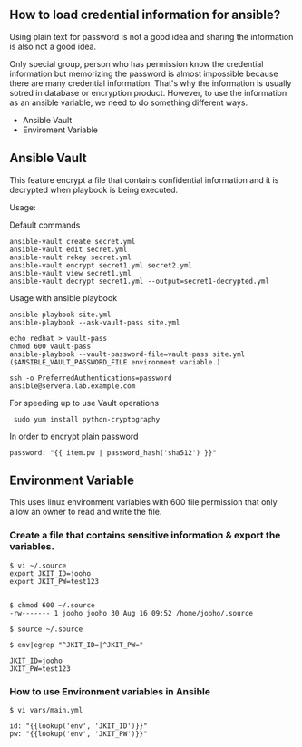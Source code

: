 How to load credential information for ansible?
-----------------------------------------------

Using plain text for password is not a good idea and sharing the information is also not a good idea.

Only special group, person who has permission know the credential information but memorizing the password is almost impossible because there are many credential information. That's why the information is usually sotred in database or encryption product. However, to use the information as an ansible variable, we need to do something different ways.

- Ansible Vault
- Enviroment Variable


## Ansible Vault 

This feature encrypt a file that contains confidential information and it is decrypted when playbook is being executed. 

Usage:

Default commands
```
ansible-vault create secret.yml
ansible-vault edit secret.yml
ansible-vault rekey secret.yml
ansible-vault encrypt secret1.yml secret2.yml
ansible-vault view secret1.yml
ansible-vault decrypt secret1.yml --output=secret1-decrypted.yml
```

Usage with ansible playbook
```
ansible-playbook site.yml
ansible-playbook --ask-vault-pass site.yml

echo redhat > vault-pass
chmod 600 vault-pass
ansible-playbook --vault-password-file=vault-pass site.yml ($ANSIBLE_VAULT_PASSWORD_FILE environment variable.)

ssh -o PreferredAuthentications=password ansible@servera.lab.example.com
```

For speeding up to use Vault operations
```
 sudo yum install python-cryptography
```

In order to encrypt plain password
```
password: "{{ item.pw | password_hash('sha512') }}"
```



## Environment Variable

This uses linux environment variables with 600 file permission that only allow an owner to read and write the file. 


### Create a file that contains sensitive information & export the variables.

```
$ vi ~/.source
export JKIT_ID=jooho
export JKIT_PW=test123


$ chmod 600 ~/.source
-rw------- 1 jooho jooho 30 Aug 16 09:52 /home/jooho/.source

$ source ~/.source

$ env|egrep "^JKIT_ID=|^JKIT_PW=" 

JKIT_ID=jooho
JKIT_PW=test123
```

### How to use Environment variables in Ansible
```
$ vi vars/main.yml

id: "{{lookup('env', 'JKIT_ID')}}"
pw: "{{lookup('env', 'JKIT_PW')}}" 
```






